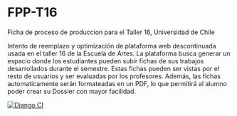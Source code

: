 # FPP-T16
Ficha de proceso de produccion para el Taller 16, Universidad de Chile

Intento de reemplazo y optimización de plataforma web descontinuada usada en el taller 16 de la Escuela de Artes.
La plataforma busca generar un espacio donde los estudiantes pueden subir fichas de sus trabajos desarrollados durante el semestre.
Estas fichas pueden ser vistas por el resto de usuarios y ser evaluadas por los profesores.
Además, las fichas automaticamente serán formateadas en un PDF, lo que permitirá al alumno poder crear su Dossier con mayor facilidad.

[![Django CI](https://github.com/s0lci700/fppt16/actions/workflows/django.yml/badge.svg)](https://github.com/s0lci700/fppt16/actions/workflows/django.yml)
